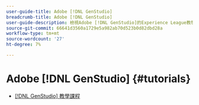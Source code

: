```yaml
---
user-guide-title: Adobe [!DNL GenStudio]
breadcrumb-title: Adobe [!DNL GenStudio]
user-guide-description: 檢視Adobe [!DNL GenStudio]的Experience League教學課程，這是端對端的解決方案，可透過創作AI和智慧型自動化加速並簡化您的內容供應鏈。
source-git-commit: 66641d3560a1729e5a982ab70d523b0d82dbd28a
workflow-type: tm+mt
source-wordcount: '27'
ht-degree: 7%

---
```



# Adobe [!DNL GenStudio] {#tutorials}

+ [[!DNL GenStudio] 教學課程](introduction.md)
